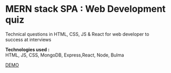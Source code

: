 # MERN stack SPA : Web Development quiz
  Technical questions in HTML, CSS, JS & React for web developer to success at interviews

<b>Technologies used :</b>
<br>
HTML, JS, CSS, MongoDB, Express,React, Node, Bulma

<a href="https://tech-play.herokuapp.com/">DEMO</a>

